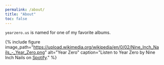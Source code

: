 ```yaml
---
permalink: /about/
title: "About"
toc: false
---
```


`yearzero.us` is named for one of my favorite albums.

{% include figure image_path="https://upload.wikimedia.org/wikipedia/en/0/02/Nine_Inch_Nails_-_Year_Zero.png" alt="Year Zero" caption="Listen to Year Zero by Nine Inch Nails on [Spotify](https://open.spotify.com/album/0hdOzMPrGJiGjX3epBP8NN?si=RX1VrkmmQ2qSeyZcVyYCtw)." %}
